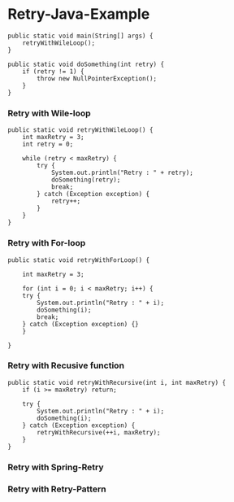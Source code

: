# Retry-Java-Example

    public static void main(String[] args) {
        retryWithWileLoop();
    }
	
    public static void doSomething(int retry) {
        if (retry != 1) {
            throw new NullPointerException();
        }
    }

### Retry with Wile-loop
	
    public static void retryWithWileLoop() {
        int maxRetry = 3;
        int retry = 0;

        while (retry < maxRetry) {
            try {
                System.out.println("Retry : " + retry);
                doSomething(retry);
                break;
            } catch (Exception exception) {
                retry++;
            }
        }
    }

### Retry with For-loop

	public static void retryWithForLoop() {

	    int maxRetry = 3;

	    for (int i = 0; i < maxRetry; i++) {
		try {
		    System.out.println("Retry : " + i);
		    doSomething(i);
		    break;
		} catch (Exception exception) {}
	    }

	}

### Retry with Recusive function

	public static void retryWithRecursive(int i, int maxRetry) {
	    if (i >= maxRetry) return;
		
	    try {
	    	System.out.println("Retry : " + i);
	    	doSomething(i);
	    } catch (Exception exception) {
	    	retryWithRecursive(++i, maxRetry);
	    }
	}

### Retry with Spring-Retry

### Retry with Retry-Pattern
